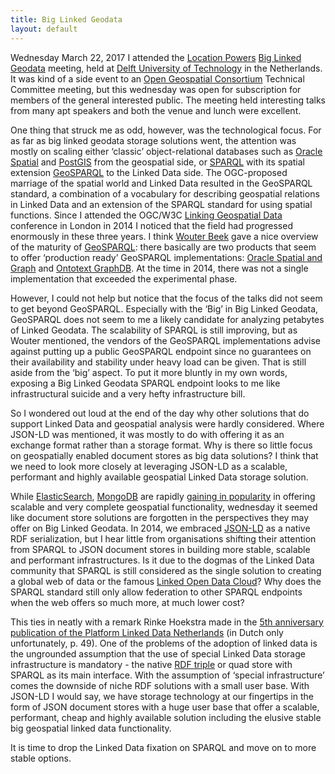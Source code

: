 ```yaml
---
title: Big Linked Geodata
layout: default
---
```

Wednesday March 22, 2017 I attended the [Location Powers](http://www.locationpowers.net/) [Big Linked Geodata](https://www.eventbrite.com/e/big-linked-geodata-tickets-31684608517) meeting, held at [Delft University of Technology](http://www.tudelft.nl/en/) in the Netherlands. It was kind of a side event to an [Open Geospatial Consortium](http://www.opengeospatial.org/) Technical Committee meeting, but this wednesday was open for subscription for members of the general interested public. The meeting held interesting talks from many apt speakers and both the venue and lunch were excellent. 

One thing that struck me as odd, however, was the technological focus. For as far as big linked geodata storage solutions went, the attention was mostly on scaling either ‘classic’ object-relational databases such as [Oracle Spatial](https://www.oracle.com/database/spatial/) and [PostGIS](http://postgis.net/) from the geospatial side, or [SPARQL](https://en.wikipedia.org/wiki/SPARQL) with its spatial extension [GeoSPARQL](http://www.opengeospatial.org/standards/geosparql) to the Linked Data side. The OGC-proposed marriage of the spatial world and Linked Data resulted in the GeoSPARQL standard, a combination of a vocabulary for describing geospatial relations in Linked Data and an extension of the SPARQL standard for using spatial functions. Since I attended the OGC/W3C [Linking Geospatial Data](https://www.w3.org/2014/03/lgd/) conference in London in 2014 I noticed that the field had progressed enormously in these three years. I think [Wouter Beek](http://wouterbeek.com/) gave a nice overview of the maturity of [GeoSPARQL](http://www.opengeospatial.org/standards/geosparql): there basically are two products that seem to offer ‘production ready’ GeoSPARQL implementations: [Oracle Spatial and Graph](http://www.oracle.com/technetwork/database-options/spatialandgraph/overview/spatialandgraph-1707409.html) and [Ontotext GraphDB](http://ontotext.com/products/graphdb/). At the time in 2014, there was not a single implementation that exceeded the experimental phase.

However, I could not help but notice that the focus of the talks did not seem to get beyond GeoSPARQL. Especially with the ‘Big’ in Big Linked Geodata, GeoSPARQL does not seem to me a likely candidate for analyzing petabytes of Linked Geodata. The scalability of SPARQL is still improving, but as Wouter mentioned, the vendors of the GeoSPARQL implementations advise against putting up a public GeoSPARQL endpoint since no guarantees on their availability and stability under heavy load can be given. That is still aside from the ‘big’ aspect. To put it more bluntly in my own words, exposing a Big Linked Geodata SPARQL endpoint looks to me like infrastructural suicide and a very hefty infrastructure bill. 

So I wondered out loud at the end of the day why other solutions that do support Linked Data and geospatial analysis were hardly considered. Where JSON-LD was mentioned, it was mostly to do with offering it as an exchange format rather than a storage format. Why is there so little focus on geospatially enabled document stores as big data solutions? I think that we need to look more closely at leveraging JSON-LD as a scalable, performant and highly available geospatial Linked Data storage solution.

While [ElasticSearch](http://www.elastic.co/), [MongoDB](https://www.mongodb.com/) are rapidly [gaining in popularity](http://db-engines.com/en/ranking_trend) in offering scalable and very complete geospatial functionality, wednesday it seemed like document store solutions are forgotten in the perspectives they may offer on Big Linked Geodata. In 2014, we embraced [JSON-LD](http://json-ld.org/) as a native RDF serialization, but I hear little from organisations shifting their attention from SPARQL to JSON document stores in building more stable, scalable and performant infrastructures. Is it due to the dogmas of the Linked Data community that SPARQL is still considered as the single solution to creating a global web of data or the famous [Linked Open Data Cloud](http://lod-cloud.net/)? Why does the SPARQL standard still only allow federation to other SPARQL endpoints when the web offers so much more, at much lower cost? 

This ties in neatly with a remark Rinke Hoekstra made in the [5th anniversary publication of the Platform Linked Data Netherlands](http://www.pilod.nl/w/images/9/9e/PLDN_Lustrum_Boek.pdf) (in Dutch only unfortunately, p. 49). One of the problems of the adoption of linked data is the ungrounded assumption that the use of special Linked Data storage infrastructure is mandatory - the native [RDF triple](https://en.wikipedia.org/wiki/Triplestore) or quad store with SPARQL as its main interface. With the assumption of ‘special infrastructure’ comes the downside of niche RDF solutions with a small user base. With JSON-LD I would say, we have storage technology at our fingertips in the form of JSON document stores with a huge user base that offer a scalable, performant, cheap and highly available solution including the elusive stable big geospatial linked data functionality. 

It is time to drop the Linked Data fixation on SPARQL and move on to more stable options.

